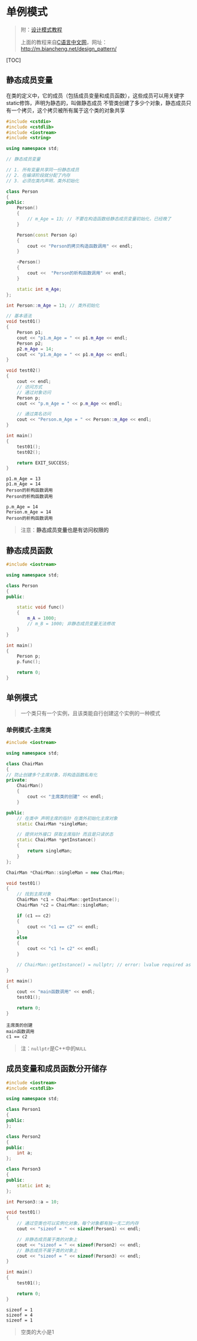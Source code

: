 # 单例模式

>附：[设计模式教程](http://m.biancheng.net/design_pattern/)
>
>上面的教程来自[C语言中文网](http://m.biancheng.net/)，网址：<http://m.biancheng.net/design_pattern/>

[TOC]

## 静态成员变量

在类的定义中，它的成员（包括成员变量和成员函数），这些成员可以用关键字static修饰，声明为静态的，叫做静态成员
不管类创建了多少个对象，静态成员只有一个拷贝，这个拷贝被所有属于这个类的对象共享

```cpp
#include <cstdio>
#include <cstdlib>
#include <iostream>
#include <string>

using namespace std;

// 静态成员变量

// 1. 所有变量共享同一份静态成员
// 2. 在编译阶段就分配了内存
// 3. 必须在类内声明，类外初始化

class Person
{
public:
    Person()
    {
        // m_Age = 13; // 不要在构造函数给静态成员变量初始化，已经晚了
    }

    Person(const Person &p)
    {
        cout << "Person的拷贝构造函数调用" << endl;
    }

    ~Person()
    {
        cout <<  "Person的析构函数调用" << endl;
    }

    static int m_Age;
};

int Person::m_Age = 13; // 类外初始化

// 基本语法
void test01()
{
    Person p1;
    cout << "p1.m_Age = " << p1.m_Age << endl;
    Person p2;
    p2.m_Age = 14;
    cout << "p1.m_Age = " << p1.m_Age << endl;
}

void test02()
{
    cout << endl;
    // 访问方式
    // 通过对象访问
    Person p;
    cout << "p.m_Age = " << p.m_Age << endl;

    // 通过类名访问
    cout << "Person.m_Age = " << Person::m_Age << endl;
}

int main()
{
    test01();
    test02();

    return EXIT_SUCCESS;
}
```

```shell
p1.m_Age = 13
p1.m_Age = 14
Person的析构函数调用
Person的析构函数调用

p.m_Age = 14
Person.m_Age = 14
Person的析构函数调用
```

>注意：**静态成员变量也是有访问权限的**

## 静态成员函数

```cpp
#include <iostream>

using namespace std;

class Person
{
public:

    static void func()
    {
        m_A = 1000;
        // m_B = 1000; 非静态成员变量无法修改
    }
}

int main()
{
    Person p;
    p.func();

    return 0;
}
```

## 单例模式

>一个类只有一个实例，且该类能自行创建这个实例的一种模式

### 单例模式-主席类

```cpp
#include <iostream>

using namespace std;

class ChairMan
{
// 防止创建多个主席对象，将构造函数私有化
private:
    ChairMan()
    {
        cout << "主席类的创建" << endl;
    }

public:
    // 在类中 声明主席的指针 在类外初始化主席对象
    static ChairMan *singleMan;

    // 提供对外接口 获取主席指针 而且是只读状态
    static ChairMan *getInstance()
    {
        return singleMan;
    }
};

ChairMan *ChairMan::singleMan = new ChairMan;

void test01()
{
    // 找到主席对象
    ChairMan *c1 = ChairMan::getInstance();
    ChairMan *c2 = ChairMan::singleMan;

    if (c1 == c2)
    {
        cout << "c1 == c2" << endl;
    }
    else
    {
        cout << "c1 != c2" << endl;
    }

    // ChairMan::getInstance() = nullptr; // error: lvalue required as left operand of assignment
}

int main()
{
    cout << "main函数调用" << endl;
    test01();

    return 0;
}
```

```shell
主席类的创建
main函数调用
c1 == c2
```

>注：```nullptr```是C++中的```NULL```

## 成员变量和成员函数分开储存

```cpp
#include <iostream>
#include <cstdlib>

using namespace std;

class Person1
{
public:
};

class Person2
{
public:
    int a;
};

class Person3
{
public:
    static int a;
};

int Person3::a = 10;

void test01()
{
    // 通过空类也可以实例化对象，每个对象都有独一无二的内存
    cout << "sizeof = " << sizeof(Person1) << endl;

    // 非静态成员属于类的对象上
    cout << "sizeof = " << sizeof(Person2) << endl;
    // 静态成员不属于类的对象上
    cout << "sizeof = " << sizeof(Person3) << endl;
}

int main()
{
    test01();

    return 0;
}
```

```shell
sizeof = 1
sizeof = 4
sizeof = 1
```

>空类的大小是1

